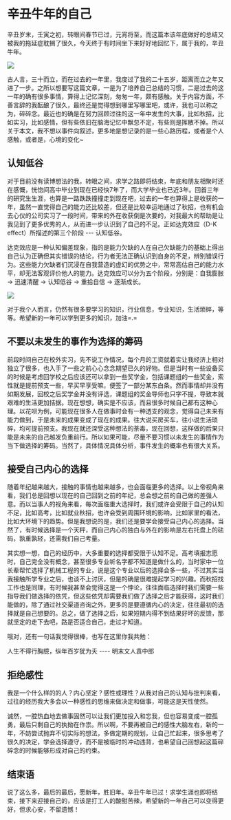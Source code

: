 # 辛丑牛年的自己



辛丑岁末，壬寅之初，转眼间春节已过，元宵将至，而这篇本该年底做好的总结又被我的拖延症耽搁了很久，今天终于有时间坐下来好好地回忆下，属于我的，辛丑牛年。

<!--more-->

![](https://pictures-1309138036.cos.ap-nanjing.myqcloud.com/img/%E5%BE%AE%E4%BF%A1%E5%9B%BE%E7%89%87_20220215121850.jpg)


古人言，三十而立，而在过去的一年里，我度过了我的二十五岁，距离而立之年又进了一步。之所以想要写这篇文章，一是为了培养自己总结的习惯，二是过去的这一年的确有很多事情，算得上记忆深刻，匆匆一年，颇有感触。关于内容方面，不善言辞的我酝酿了很久，最终还是觉得想到哪里写哪里吧，或许，我也可以称之为，碎碎念。最近也的确是在努力回顾过往的这一年中发生的大事，比如秋招，比如实习，比如感情，但有些依旧在脑海记忆中飘忽不定，有些则是挥散不掉。所以关于本文，我不想以事件向叙述，更多地是想记录的是一些心路历程，或者是个人感触，或者是，心境的变化~

## 认知低谷

对于目前没有读博想法的我，转眼之间，求学之路即将结束，年底和朋友相聚时还在感慨，恍惚间高中毕业到现在已经快7年了，而大学毕业也已近3年。回首三年的研究生生涯，也算是一路跌跌撞撞走到现在吧，过去的一年也算得上是收获的一年，虽然一直觉得自己的能力还比较差，但还是比较幸运地通过了秋招，也有机会去心仪的公司实习了一段时间，带来的外在收获倒是次要的，对我最大的帮助是让我见到了更多优秀的人，从而进一步认识到了自己的不足。正如达克效应（D-K effect）所描述的第三个阶段 --- 认知低谷。

达克效应是一种认知偏差现象，指的是能力欠缺的人在自己欠缺能力的基础上得出自己认为正确但其实错误的结论，行为者无法正确认识到自身的不足，辨别错误行为。这些能力欠缺者们沉浸在自我营造的虚幻的优势之中，常常高估自己的能力水平，却无法客观评价他人的能力。达克效应可以分为五个阶段，分别是：自我膨胀 -> 迅速清醒 -> 认知低谷 -> 重拾自信  -> 逐渐成长。

![](https://pictures-1309138036.cos.ap-nanjing.myqcloud.com/img/20220221141850.png)


对于我个人而言，仍然有很多要学习的知识，行业信息，专业知识，生活琐碎，等等。希望新的一年可以学到更多的知识，加油=.=


## 不要以未发生的事作为选择的筹码

前段时间自己在校外实习，先不说工作情况，每个月的工资就着实让我经济上相对独立了很多，也入手了一些之前心心念念期望已久的好物。但是当时有一些设备买的时候是考虑回学校之后应该还可以拿到一些奖学金，包括课题组的一些奖金，索性就是提前预支一些，早买早享受嘛，便签了一部分某东白条。然而事情却并没有如期发展，回校之后奖学金并没有评选，课题组的奖金导师也只字不提，导致本就艰难的生活更加拮据。现在想想，确实是不应该，而且很多时候自己都有这种心理。以花呗为例，可能现在很多人在做事时会有一种透支的观念，觉得自己未来有能力做到，于是未来的成果变成了现在的成果。往大说买房买车，往小说生活琐碎，均可提前预支。我现在就还深受这种想法的荼毒，现在回想，这样做的后果只能是未来的自己越发负重前行。所以如果可能，尽量不要习惯以未发生的事情作为当下做选择的筹码。当然了，具体情况具体分析，事件发生的概率也有很大关系。


## 接受自己内心的选择

随着年纪越来越大，接触的事情也越来越多，也会面临更多的选择。以上帝视角来看，我们总是回想以现在的自己回到之前的年纪，总会想之前的自己做的差强人意。而以当事人的视角来看，每次面临重大选择时，我们或许会受限于自己的认知不足，比如高考，比如就业秋招，也许会受到周围环境的影响，比如家里的看法，比如大环境下的趋势。但是我想说的是，我们还是要学会接受自己内心的选择。当然了，有时候选择是一个天秤，而自己内心的独白与外在的影响是左右托盘上的砝码，孰重孰轻，还需我们自己考量。

其实想一想，自己的经历中，大多重要的选择都受限于认知不足。高考填报志愿时，自己完全没有概念，甚至很多专业听名字都不知道是做什么的，当时家中一位长辈帮忙选择了机械工程的专业，说是这个专业以后的选择会多一些，不过其实当我接触所学专业之后，也谈不上讨厌，但是的确是很难提起学习的兴趣。而秋招找工作也是同理，有时候我甚至会觉得这是一个悖论，往往面临选择时我们需要一些指导我们做选择的依凭，但这些依凭却需要我们做了选择之后才能获得，这时我们能做的，除了通过社交渠道咨询之外，更多的是要遵循内心的决定，往往最初的选择就是自己想要的。总之，做了选择之后，如果短期内得不到结果好坏的反馈，那就坚定的走下去吧，路是否适合自己，走过才知道。

哦对，还有一句话我觉得很棒，也写在这里你我共勉：

人生不得行胸臆，纵年百岁犹为夭                                   ----  明末文人袁中郎


## 拒绝感性

我是一个什么样的的人？内心坚定？感性或理性？从我对自己的认知与批判来看，过往的经历我大多会以一种感性的思维来做决定和做事，可能这是天性使然。

诚然，一腔热血地去做事固然可以让我们更加投入和忘我，但也容易变成一腔孤勇，最后只剩自己的执拗在作祟。所以啊，不要再被自己的感性大脑左右，新的一年，不妨尝试抛弃不切实际的想法，多做定期的规划，让自己忙起来，很多思考了很久的决定，学会选择遵守，而不是被临时的冲动违背，也希望自己回想起这篇碎碎念的时候能够形成对自己的约束。


## 结束语

说了这么多，最后的最后，愿新年，胜旧年。辛丑牛年已过！求学生涯也即将结束，接下来迎接自己的，应该是打工人的酸甜苦辣，希望新的一年自己可以变得更好，但求心安，不留遗憾！



